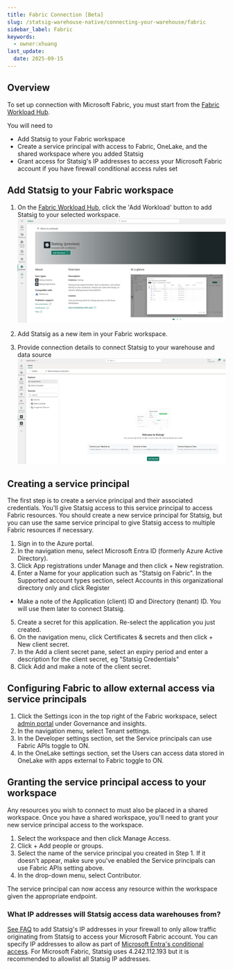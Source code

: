 ```yaml
---
title: Fabric Connection [Beta]
slug: /statsig-warehouse-native/connecting-your-warehouse/fabric
sidebar_label: Fabric
keywords:
  - owner:xhuang
last_update:
  date: 2025-09-15
---
```


## Overview

To set up connection with Microsoft Fabric, you must start from the [Fabric Workload Hub](https://app.fabric.microsoft.com/workloadhub/detail/Statsig.Statsig.Statsig?experience=fabric-developer).

You will need to
- Add Statsig to your Fabric workspace
- Create a service principal with access to Fabric, OneLake, and the shared workspace where you added Statsig
- Grant access for Statsig's IP addresses to access your Microsoft Fabric account if you have firewall conditional access rules set

## Add Statsig to your Fabric workspace

1. On the [Fabric Workload Hub](https://app.fabric.microsoft.com/workloadhub/detail/Statsig.Statsig.Statsig?experience=fabric-developer), click the 'Add Workload' button to add Statsig to your selected workspace.
![image](https://github.com/statsig-io/docs/blob/main/docs/assets/add_fabric_statsig_workload.png)

2. Add Statsig as a new item in your Fabric workspace.

3. Provide connection details to connect Statsig to your warehouse and data source
![image](https://github.com/statsig-io/docs/blob/main/docs/assets/edit_fabric_statsig_warehouse_connection.png)

## Creating a service principal
The first step is to create a service principal and their associated credentials. You'll give Statsig access to this service principal to access Fabric resources. You should create a new service principal for Statsig, but you can use the same service principal to give Statsig access to multiple Fabric resources if necessary.

1. Sign in to the Azure portal.
2. In the navigation menu, select Microsoft Entra ID (formerly Azure Active Directory).
3. Click App registrations under Manage and then click + New registration.
4. Enter a Name for your application such as "Statsig on Fabric". In the Supported account types section, select Accounts in this organizational directory only and click Register
 - Make a note of the Application (client) ID and Directory (tenant) ID. You will use them later to connect Statsig.
5. Create a secret for this application. Re-select the application you just created.
6. On the navigation menu, click Certificates & secrets and then click + New client secret.
7. In the Add a client secret pane, select an expiry period and enter a description for the client secret, eg "Statsig Credentials"
8. Click Add and make a note of the client secret.

## Configuring Fabric to allow external access via service principals
1. Click the Settings icon in the top right of the Fabric workspace, select [admin portal](https://app.fabric.microsoft.com/admin-portal?experience=fabric-developer) under Governance and insights.
2. In the navigation menu, select Tenant settings.
3. In the Developer settings section, set the Service principals can use Fabric APIs toggle to ON.
4. In the OneLake settings section, set the Users can access data stored in OneLake with apps external to Fabric toggle to ON.
  
## Granting the service principal access to your workspace
Any resources you wish to connect to must also be placed in a shared workspace. Once you have a shared workspace, you'll need to grant your new service principal access to the workspace.

1. Select the workspace and then click Manage Access.
2. Click + Add people or groups.
3. Select the name of the service principal you created in Step 1. If it doesn't appear, make sure you've enabled the Service principals can use Fabric APIs setting above.
4. In the drop-down menu, select Contributor.

The service principal can now access any resource within the workspace given the appropriate endpoint.

### What IP addresses will Statsig access data warehouses from?

[See FAQ](/data-warehouse-ingestion/faq#what-ip-addresses-will-statsig-access-data-warehouses-from) to add Statsig's IP addresses in your firewall to only allow traffic originating from Statsig to access your Microsoft Fabric account. You can specify IP addresses to allow as part of [Microsoft Entra's conditional access](https://learn.microsoft.com/en-us/fabric/security/protect-inbound-traffic#entra-conditional-access).
For Microsoft Fabric, Statsig uses 4.242.112.193 but it is recommended to allowlist all Statsig IP addresses.

